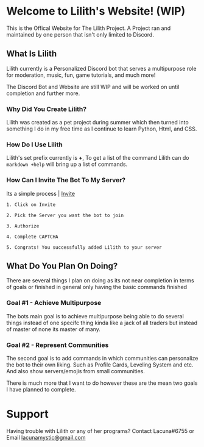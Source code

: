 # Welcome to Lilith's Website! (WIP)

This is the Offical Website for The Lilith Project. A Project ran and maintained by one person that isn't only limited to Discord. 

## What Is Lilith

Lilith currently is a Personalized Discord bot that serves a multipurpose role for moderation, music, fun, game tutorials, and much more!

The Discord Bot and Website are still WIP and will be worked on until completion and further more.

### Why Did You Create Lilith?

Lilith was created as a pet project during summer which then turned into something I do in my free time as I continue to learn Python, Html, and CSS.

### How Do I Use Lilith

Lilith's set prefix currently is **+**,
To get a list of the command Lilith can do ```markdown +help``` will bring up a list of commands.

### How Can I Invite The Bot To My Server?

Its a simple process | [Invite](https://discord.com/api/oauth2/authorize?client_id=734874312972042250&permissions=8&scope=bot)

```
1. Click on Invite 

2. Pick the Server you want the bot to join

3. Authorize

4. Complete CAPTCHA 

5. Congrats! You successfully added Lilith to your server

```
## What Do You Plan On Doing?
There are several things I plan on doing as its not near completion in terms of goals or finished in general only having the basic commands finished

### Goal #1 - Achieve Multipurpose

The bots main goal is to achieve multipurpose being able to do several things instead of one specifc thing kinda like a jack of all traders but instead of master of none its master of many.

### Goal #2 - Represent Communities

The second goal is to add commands in which communities can personalize the bot to their own liking. Such as Profile Cards, Leveling System and etc. And also show servers/emojis from small communities.

There is much more that I want to do however these are the mean two goals I have planned to complete.

# Support

Having trouble with Lilith or any of her programs? Contact Lacuna#6755 or Email lacunamystic@gmail.com
